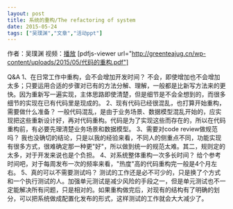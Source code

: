 ```yaml
---
layout: post
title: 系统的重构/The refactoring of system
date: 2015-05-24
tags: ["吴璞渊","文章","活动ppt"]
---
```


作者：吴璞渊
视频：[播放](http://boolan.com/lecture/1000001238?from=groupmessage&isappinstalled=0)
[pdfjs-viewer url="http://greenteajug.cn/wp-content/uploads/2015/05/代码的重构.pdf"]

Q&A
1、在日常工作中重构，会不会增加开发时间？
不会，即使增加也不会增加太多；只要运用合适的步骤对已有的方法分解、理解，一般都是比新写方法来的更快。因为重新写一遍实现，主体思路即使清楚，但是细节是不会全想到的，而很多细节的实现在已有代码里是现成的。
2、现有代码已经很混乱，也打算开始重构，需要做什么准备？
一般代码混乱，是由于业务场景、数据模型混乱开始的，应实现把这些重新设计好，再对代码重构。代码是为了实现这些而存在的，所以在代码重构前，有必要先理清楚业务场景和数据模型。
3、需要对code review做规范吗？
我也没确切的结论，只是以我的经验来看，不同人的侧重点不同，功能实现有很多方式，很难确定那一种更"好"，所以做到统一的规范太难。其二，规则定的太多，对于开发来说也是个负担。
4、对系统整体重构一次多长时间？
给个参考时间吧，对于每周发布一次的频率来看，"热度"高的代码重构完一般是4个月左右。
5、真的可以不需要测试吗？
测试的工作还是必不可少的，只是换了个方式和一个执行测试的人。加强单元测试是减少风险的手段之一，但是单元测试也不一定能解决所有问题，只是相对的。如果重构做完后，对现有的结构有了明确的划分，可以把系统做成配置化发布的形式，这样测试的工作就会大大减少了。